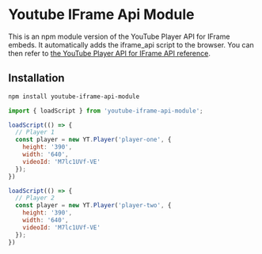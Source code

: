 # Youtube IFrame Api Module

This is an npm module version of the YouTube Player API for IFrame embeds. It automatically adds the iframe_api script to the browser. You can then refer to <a href="https://developers.google.com/youtube/iframe_api_reference" target="_blank">the YouTube Player API for IFrame API reference</a>.

## Installation

```bash
npm install youtube-iframe-api-module
```


```js
import { loadScript } from 'youtube-iframe-api-module';

loadScript(() => {
  // Player 1
  const player = new YT.Player('player-one', {
    height: '390',
    width: '640',
    videoId: 'M7lc1UVf-VE'
  });
})

loadScript(() => {
  // Player 2
  const player = new YT.Player('player-two', {
    height: '390',
    width: '640',
    videoId: 'M7lc1UVf-VE'
  });
})
```

